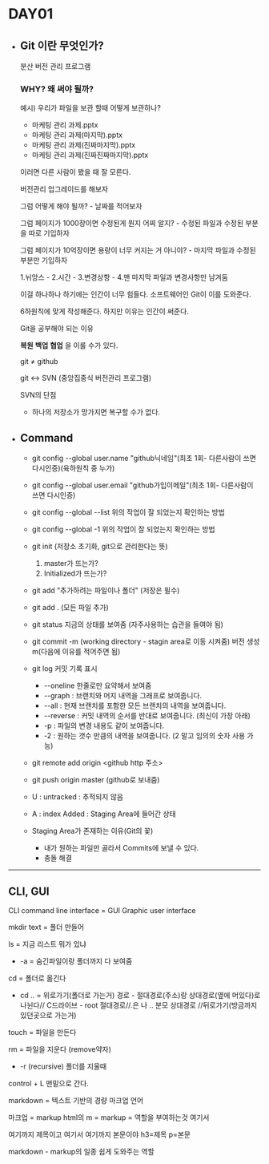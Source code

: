 # DAY01
- ## **Git** 이란 무엇인가?
  
    분산 버전 관리 프로그램
    
   ### WHY? 왜 써야 될까?
 
    예시) 우리가 파일을 보관 할때 어떻게 보관하나?
 
   - 마케팅 관리 과제.pptx
   - 마케팅 관리 과제(마지막).pptx
   - 마케팅 관리 과제(진짜마지막).pptx
   - 마케팅 관리 과제(진짜진짜마지막).pptx
  
  이러면 다른 사람이 봤을 때 잘 모른다.

  버전관리 업그레이드를 해보자

  그럼 어떻게 해야 될까? - 날짜를 적어보자 

  그럼 페이지가 1000장이면 수정된게 뭔지 어찌 알지? - 수정된 파일과 수정된 부분을 따로 기입하자

  그럼 페이지가 10억장이면 용량이 너무 커지는 거 아니야? - 마지막 파일과 수정된 부분만 기입하자 
  
   1.뉘앙스 - 2.시간 - 3.변경상항 - 4.맨 마지막 파일과 변경사항만 남겨둠

  이걸 하나하나 하기에는 인간이 너무 힘들다. 소프트웨어인 Git이 이를 도와준다.

  6하원칙에 맞게 작성해준다. 하지만 이유는 인간이 써준다.

  Git을 공부해야 되는 이유 

  **복원** **백업** **협업** 을 이룰 수가 있다.

  git  ≠  github

  git  ↔  SVN (중앙집중식 버전관리 프로그램)

  SVN의 단점

  - 하나의 저장소가 망가지면 복구할 수가 없다.
- ## Command
  - git config --global user.name "github닉네임"(최초 1회- 다른사람이 쓰면 다시인증)(육하원칙 중 누가)
  - git config --global user.email "github가입이메일"(최초 1회- 다른사람이 쓰면 다시인증)
  - git config --global --list 위의 작업이 잘 되었는지 확인하는 방법
  - git config --global -1 위의 작업이 잘 되었는지 확인하는 방법
  - git init (저장소 초기화, git으로 관리한다는 뜻)
    
    1. master가 뜨는가?
    2. Initialized가 뜨는가?
  - git add "추가하려는 파일이나 폴더" (저장은 필수)
  - git add . (모든 파일 추가)
  - git status 지금의 상태를 보여줌 (자주사용하는 습관을 들여야 됨)
  - git commit -m (working directory - stagin area로 이동 시켜줌) 버전 생성 m(다음에 이유를 적어주면 됨)
  - git log 커밋 기록 표시 
     - --oneline 한줄로만 요약해서 보여줌
      - --graph : 브랜치와 머지 내역을 그래프로 보여줍니다.
      -  --all : 현재 브랜치를 포함한 모든 브랜치의 내역을 보여줍니다.
      - --reverse : 커밋 내역의 순서를 반대로 보여줍니다. (최신이 가장 아래)
      -  -p : 파일의 변경 내용도 같이 보여줍니다.
      -  -2 : 원하는 갯수 만큼의 내역을 보여줍니다. (2 말고 임의의 숫자 사용 가능)
  - git remote add origin <github http 주소>
  - git push origin master (github로 보내줌)
  - U : untracked : 추적되지 않음
  - A : index Added : Staging Area에 들어간 상태
  - Staging Area가 존재하는 이유(Git의 꽃)
    - 내가 원하는 파일만 골라서 Commits에 보낼 수 있다.
    - 충돌 해결

----
## CLI, GUI

  CLI command line interface = GUI Graphic user interface

mkdir text = 폴더 만들어

ls = 지금 리스트 뭐가 있냐 
 - -a = 숨긴파일이랑 폴더까지 다 보여줌

cd = 폴더로 옮긴다
  - cd .. = 위로가기(폴더로 가는거) 경로 - 절대경로(주소)랑 상대경로(옆에 머있다)로 나뉜다// C드라이브 - root  절대경로//.은 나 .. 분모  상대경로 //뒤로가기(방금까지 있던곳으로 가는거)

touch = 파일을 만든다

rm = 파일을 지운다 (remove약자)
 - -r (recursive) 폴더를 지울때

control + L 맨밑으로 간다.

markdown = 텍스트 기반의 경량 마크업 언어

마크업 = markup  html의 m = markup = 역할을 부여하는것 여기서

여기까지 제목이고 여기서 여기까지 본문이야  h3=제목 p=본문

markdown - markup의 일종 쉽게 도와주는 역할

